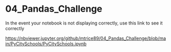 # 04_Pandas_Challenge

In the event your notebook is not displaying correctly, use this link to see it correctly

https://nbviewer.jupyter.org/github/mtrice89/04_Pandas_Challenge/blob/main/PyCitySchools/PyCitySchools.ipynb